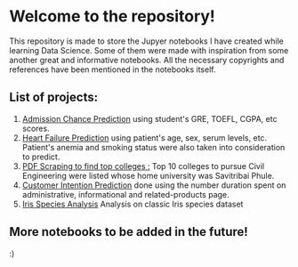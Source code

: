 # Welcome to the repository!
This repository is made to store the Jupyer notebooks I have created while learning Data Science. Some of them were made with inspiration from some another great and informative notebooks. All the necessary copyrights and references have been mentioned in the notebooks itself. 

## List of projects:
1. [Admission Chance Prediction](https://github.com/vishxm/DataScienceNBs/tree/master/ChanceOfAdmit) using student's GRE, TOEFL, CGPA, etc scores. 
2. [Heart Failure Prediction](https://github.com/vishxm/DataScienceNBs/tree/master/HeartFailure) using patient's age, sex, serum levels, etc. Patient's anemia and smoking status were also taken into consideration to predict.
3. [PDF Scraping to find top colleges :](https://github.com/vishxm/DataScienceNBs/tree/master/CapGuideTask) Top 10 colleges to pursue Civil Engineering were listed whose home university was Savitribai Phule.
4. [Customer Intention Prediction](https://github.com/vishxm/DataScienceNBs/tree/master/CustomerIntention) done using the number duration spent on administrative, informational and related-products page.
5. [Iris Species Analysis]() Analysis on classic Iris species dataset

## More notebooks to be added in the future!
:)


